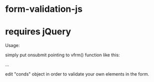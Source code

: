 form-validation-js
==================

requires jQuery
=======

Usage:

simply put onsubmit pointing to vfrm() function like this:

<form onsubmit="return vfrm()" ...>
...
</form>

edit "conds" object in order to validate your own elements in the form.
